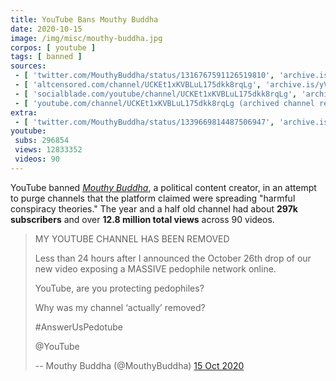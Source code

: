 ```yaml
---
title: YouTube Bans Mouthy Buddha
date: 2020-10-15
image: /img/misc/mouthy-buddha.jpg
corpos: [ youtube ]
tags: [ banned ]
sources:
 - [ 'twitter.com/MouthyBuddha/status/1316767591126519810', 'archive.is/KMnr3' ]
 - [ 'altcensored.com/channel/UCKEt1xKVBLuL175dkk8rqLg', 'archive.is/yVGkd' ]
 - [ 'socialblade.com/youtube/channel/UCKEt1xKVBLuL175dkk8rqLg', 'archive.is/IF0M6' ]
 - [ 'youtube.com/channel/UCKEt1xKVBLuL175dkk8rqLg (archived channel removal notice)', 'archive.is/sinvd/image' ]
extra:
 - [ 'twitter.com/MouthyBuddha/status/1339669814487506947', 'archive.is/uvhV8' ]
youtube:
 subs: 296854
 views: 12833352
 videos: 90
---
```


YouTube banned [_Mouthy
Buddha_](https://www.bitchute.com/channel/wnuZEpMvRZs6/), a political content
creator, in an attempt to purge channels that the platform claimed were
spreading "harmful conspiracy theories." The year and a half old channel had
about **297k subscribers** and over **12.8 million total views** across 90
videos.

> MY YOUTUBE CHANNEL HAS BEEN REMOVED 
>
> Less than 24 hours after I announced the October 26th drop of our new video
> exposing a MASSIVE pedophile network online. 
>
> YouTube, are you protecting pedophiles? 
>
> Why was my channel ‘actually’ removed? 
>
> #AnswerUsPedotube 
>
> @YouTube
>
> -- Mouthy Buddha (@MouthyBuddha) [15 Oct 2020](https://archive.is/KMnr3)
